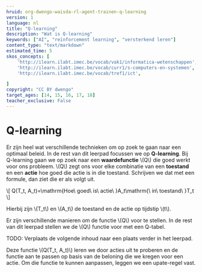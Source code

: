 ```yaml
---
hruid: org-dwengo-waisda-rl-agent-trainen-q-learning
version: 1
language: nl
title: "Q-learning"
description: "Wat is Q-learning"
keywords: ["AI", "reïnforcement learning", "versterkend leren"]
content_type: "text/markdown"
estimated_time: 5
skos_concepts: [
    'http://ilearn.ilabt.imec.be/vocab/vak1/informatica-wetenschappen', 
    'http://ilearn.ilabt.imec.be/vocab/curr1/s-computers-en-systemen',
    'http://ilearn.ilabt.imec.be/vocab/tref1/ict',

]
copyright: "CC BY dwengo"
target_ages: [14, 15, 16, 17, 18]
teacher_exclusive: False
---
```


# Q-learning

Er zijn heel wat verschillende technieken om op zoek te gaan naar een optimaal beleid. In de rest van dit leerpad focussen we op **Q-learning**. Bij Q-learning gaan we op zoek naar een **waardefunctie** \\(Q\\) die goed werkt voor ons probleem. \\(Q\\) zegt ons voor elke combinatie van een **toestand** en een **actie** hoe goed die actie is in die toestand. Schrijven we dat met een formule, dan ziet die er als volgt uit.

\\[
    Q(T_t, A_t)=\mathrm{Hoe\ goed\ is\ actie\ }A_t\mathrm{\ in\ toestand\ }T_t
\\]

Hierbij zijn \\(T_t\\) en \\(A_t\\) de toestand en de actie op tijdstip \\(t\\).

Er zijn verschillende manieren om de functie \\(Q\\) voor te stellen. In de rest van dit leerpad stellen we de \\(Q\\) functie voor met een Q-tabel.

TODO: Verplaats de volgende inhoud naar een plaats verder in het leerpad.

Deze functie \\(Q(T_t, A_t)\\) leren we door acties uit te proberen en de functie aan te passen op basis van de beloning die we kregen voor een actie. Om die functie te kunnen aanpassen, leggen we een upate-regel vast.







